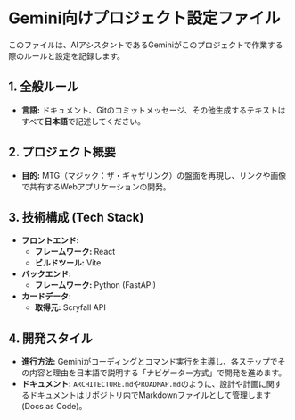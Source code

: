 # Gemini向けプロジェクト設定ファイル

このファイルは、AIアシスタントであるGeminiがこのプロジェクトで作業する際のルールと設定を記録します。

## 1. 全般ルール

- **言語:** ドキュメント、Gitのコミットメッセージ、その他生成するテキストはすべて**日本語**で記述してください。

## 2. プロジェクト概要

- **目的:** MTG（マジック：ザ・ギャザリング）の盤面を再現し、リンクや画像で共有するWebアプリケーションの開発。

## 3. 技術構成 (Tech Stack)

- **フロントエンド:**
  - **フレームワーク:** React
  - **ビルドツール:** Vite
- **バックエンド:**
  - **フレームワーク:** Python (FastAPI)
- **カードデータ:**
  - **取得元:** Scryfall API

## 4. 開発スタイル

- **進行方法:** Geminiがコーディングとコマンド実行を主導し、各ステップでその内容と理由を日本語で説明する「ナビゲーター方式」で開発を進めます。
- **ドキュメント:** `ARCHITECTURE.md`や`ROADMAP.md`のように、設計や計画に関するドキュメントはリポジトリ内でMarkdownファイルとして管理します (Docs as Code)。
